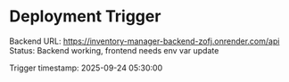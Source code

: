 # Deployment Trigger

Backend URL: https://inventory-manager-backend-zofj.onrender.com/api
Status: Backend working, frontend needs env var update

Trigger timestamp: 2025-09-24 05:30:00